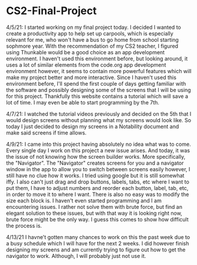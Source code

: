 # CS2-Final-Project


4/5/21:
I started working on my final project today. I decided I wanted to create a productivity app to help set up carpools, which is especially relevant for me, who won't have a bus to go home from school starting sophmore year. With the recommendation of my CS2 teacher, I figured using Thunkable would be a good choice as an app development environment. I haven't used this environment before, but looking around, it uses a lot of similar elements from the code.org app development environment however, it seems to contain more powerful features which will make my project better and more interactive. Since I haven't used this environment before, I'll spend the first couple of days getting familiar with the software and possibly designing some of the screens that I will be using for this project. Thankfully this website contains a tutorial which will save a lot of time. I may even be able to start programming by the 7th.

4/7/21:
I watched the tutorial videos previously and decided on the 5th that I would design screens without planning what my screens would look like. So today I just decided to design my screens in a Notability document and make said screens if time allows.

4/9/21:
I came into this project having absolutely no idea what was to come. Every single day I work on this project a new issue arises. And today, it was the issue of not knowing how the screen builder works. More specifically, the "Navigator". The "Navigator" creates screens for you and a navigator window in the app to allow you to switch between screens easily however, I still have no clue how it works. I tried using google but it is still somewhat iffy. I also can't just drag and drop buttons, labels, tabs, etc where I want to put them, I have to adjust numbers and reorder each button, label, tab, etc, in order to move it to where I want. There is also no easy was to modify the size each block is. I haven't even started programming and I am encountering issues. I rather not solve them with brute force, but find an elegant solution to these issues, but with that way it is looking right now, brute force might be the only way. I guess this comes to show how difficult the process is. 

4/13/21
I havne't gotten many chances to work on this the past week due to a busy schedule which I will have for the next 2 weeks. I did however finish designing my screens and am currently trying to figure out how to get the navigator to work. Although, I will probably just not use it.
